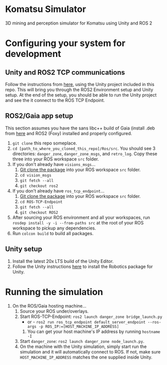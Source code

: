 # Komatsu Simulator
3D mining and perception simulator for Komatsu using Unity and ROS 2

# Configuring your system for development

## Unity and ROS2 TCP communications

Follow the instructions from [here](https://github.com/Unity-Technologies/Unity-Robotics-Hub/blob/main/tutorials/ros_unity_integration/setup.md#-ros2-environment), using the Unity project included in this repo. This will bring you through the ROS2 Environment setup and Unity setup. At the end of the setup, you should be able to run the Unity project and see the it connect to the ROS TCP Endpoint.

## ROS2/Gaia app setup

This section assumes you have the sans libc++ build of Gaia (install .deb from [here](https://drive.google.com/file/d/1GkT4SqxW3cwAwHLpi4nznjWUkFjPWFwp/view?usp=sharing) and ROS2 (Foxy) installed and properly configured.

1. `git clone` this repo someplace.
2. `cd [path_to_where_you_cloned_this_repo]/Ros/src`. You should see 3 directories: `danger_zone`, `danger_zone_msgs`,
   and `retro_log`. Copy these three into your ROS workspace `src` folder.
3. If you don't already have `visions_msgs`...
    1. [Git clone the package](https://github.com/ros-perception/vision_msgs.git) into your ROS workspace `src` folder.
    2. `cd vision_msgs`
    3. `git fetch --all`
    4. `git checkout ros2`
4. If you don't already have `ros_tcp_endpoint`...
   1. [Git clone the package](https://github.com/Unity-Technologies/ROS-TCP-Endpoint/tree/ROS2) into your ROS workspace `src` folder.
   2. `cd ROS-TCP-Endpoint`
   3. `git fetch --all`
   4. `git checkout ROS2`
5. After sourcing your ROS environment and all your workspaces, run `rosdep install -y -i --from-paths src` at the root
   of your ROS workspace to pickup any dependencies.
6. Run `colcon build` to build all packages.

## Unity setup
1. Install the latest 20x LTS build of the Unity Editor.
2. Follow the Unity instructions [here](https://github.com/Unity-Technologies/Unity-Robotics-Hub/blob/main/tutorials/ros_unity_integration/setup.md#-unity-setup) to install the Robotics package for Unity.

# Running the simulation

1. On the ROS/Gaia hosting machine...
   1. Source your ROS under/overlays.
   2. Start ROS-TCP-Endpoint:
      `ros2 launch danger_zone bridge_launch.py` 
      - or -
      `ros2 run ros_tcp_endpoint default_server_endpoint --ros-args -p ROS_IP:=[HOST_MACHINE_IP_ADDRESS]`
      1. You can get your host machine's IP address by running `hostname -I`
   3. Start `danger_zone`: `ros2 launch danger_zone node_launch.py`.
   4. On the machine with the Unity simulation, simply start run the simulation and it will automatically connect to ROS. If not, make sure `HOST_MACHINE_IP_ADDRESS` matches the one supplied inside Unity.

